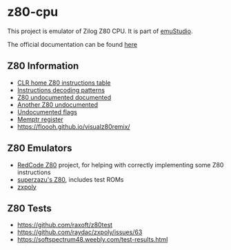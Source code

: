 # z80-cpu

This project is emulator of Zilog Z80 CPU.
It is part of [emuStudio](https://www.emustudio.net/).

The official documentation can be found [here](https://www.emustudio.net/docuser/mits_altair_8800/index/#CPU-Z80)

## Z80 Information

- [CLR home Z80 instructions table](https://clrhome.org/table/)
- [Instructions decoding patterns](http://www.z80.info/decoding.htm)
- [Z80 undocumented documented](http://www.z80.info/zip/z80-documented.pdf)
- [Another Z80 undocumented](https://baltazarstudios.com/zilog-z80-undocumented-behavior/)
- [Undocumented flags](https://github.com/hoglet67/Z80Decoder/wiki/Undocumented-Flags)
- [Memptr register](https://gist.github.com/drhelius/8497817)
- https://floooh.github.io/visualz80remix/

## Z80 Emulators

- [RedCode Z80](https://github.com/redcode/Z80) project, for helping with correctly implementing some Z80 instructions
- [superzazu's Z80](https://github.com/superzazu/z80), includes test ROMs
- [zxpoly](https://github.com/raydac/zxpoly)


## Z80 Tests

- https://github.com/raxoft/z80test
- https://github.com/raydac/zxpoly/issues/63
- https://softspectrum48.weebly.com/test-results.html

